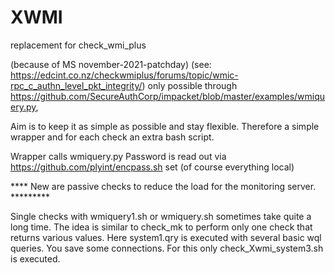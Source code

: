 # XWMI
replacement for check_wmi_plus 

(because of MS november-2021-patchday)
(see: https://edcint.co.nz/checkwmiplus/forums/topic/wmic-rpc_c_authn_level_pkt_integrity/)
only possible through https://github.com/SecureAuthCorp/impacket/blob/master/examples/wmiquery.py,

Aim is to keep it as simple as possible and stay flexible.
Therefore a simple wrapper and for each check an extra bash script.

Wrapper calls wmiquery.py Password is read out via https://github.com/plyint/encpass.sh set (of course everything local)

**** New are passive checks to reduce the load for the monitoring server. *********

Single checks with wmiquery1.sh or wmiquery.sh sometimes take quite a long time.
The idea is similar to check_mk to perform only one check that returns various values.
Here system1.qry is executed with several basic wql queries. 
You save some connections. 
For this only check_Xwmi_system3.sh is executed.

